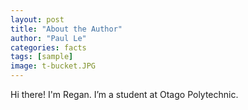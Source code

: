```yaml
---
layout: post
title: "About the Author"
author: "Paul Le"
categories: facts
tags: [sample]
image: t-bucket.JPG
---
```


Hi there! I'm Regan. I’m a student at Otago Polytechnic. 
